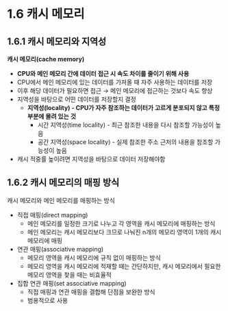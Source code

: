 # 1.6 캐시 메모리

## 1.6.1 캐시 메모리와 지역성

**캐시 메모리(cache memory)**

- **CPU와 메인 메모리 간에 데이터 접근 시 속도 차이를 줄이기 위해 사용**
- CPU에서 메인 메모리에 있는 데이터를 가져올 때 자주 사용하는 데이터를 저장
- 이후 해당 데이터가 필요하면 접근 → 메인 메모리에 접근하는 것보다 속도 향상
- 지역성을 바탕으로 어떤 데이터를 저장할지 결정
    - **지역성(locality) - CPU가 자주 참조하는 데이터가 고르게 분포되지 않고 특정 부분에 몰려 있는 것**
        - 시간 지역성(time locality) - 최근 참조한 내용을 다시 참조할 가능성이 높음
        - 공간 지역성(space locality) - 실제 참조한 주소 근처의 내용을 참조할 가능성이 높음
- 캐시 적중률 높이려면 지역성을 바탕으로 데이터 저장해야함

## 1.6.2 캐시 메모리의 매핑 방식

캐시 메모리와 메인 메모리를 매핑하는 방식

- 직접 매핑(direct mapping)
    - 메인 메모리를 일정한 크기로 나누고 각 영역을 캐시 메모리에 매핑하는 방식
    - 메인 메모리는 캐시 메모리보다 크므로 나눠진 n개의 메모리 영역이 1개의 캐시 메모리에 매핑
- 연관 매핑(associative mapping)
    - 메모리 영역을 캐시 메모리에 규칙 없이 매핑하는 방식
    - 메모리 영역을 캐시 메모리에 적재할 때는 간단하지만, 캐시 메모리에서 필요한 메모리 영역을 찾을 때는 비효율적
- 집합 연관 매핑(set associative mapping)
    - 직접 매핑과 연관 매핑을 결합해 단점을 보완한 방식
    - 범용적으로 사용
